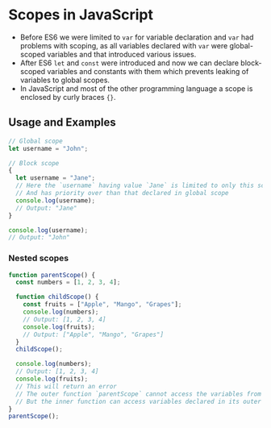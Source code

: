 # Scopes in JavaScript

- Before ES6 we were limited to `var` for variable declaration and `var` had problems with scoping, as all variables declared with `var` were global-scoped variables and that introduced various issues.
- After ES6 `let` and `const` were introduced and now we can declare block-scoped variables and constants with them which prevents leaking of variables to global scopes.
- In JavaScript and most of the other programming language a scope is enclosed by curly braces `{}`.

## Usage and Examples

```js
// Global scope
let username = "John";

// Block scope
{
  let username = "Jane";
  // Here the `username` having value `Jane` is limited to only this scope
  // And has priority over than that declared in global scope
  console.log(username);
  // Output: "Jane"
}

console.log(username);
// Output: "John"
```

### Nested scopes

```js
function parentScope() {
  const numbers = [1, 2, 3, 4];

  function childScope() {
    const fruits = ["Apple", "Mango", "Grapes"];
    console.log(numbers);
    // Output: [1, 2, 3, 4]
    console.log(fruits);
    // Output: ["Apple", "Mango", "Grapes"]
  }
  childScope();

  console.log(numbers);
  // Output: [1, 2, 3, 4]
  console.log(fruits);
  // This will return an error
  // The outer function `parentScope` cannot access the variables from inner function `childScope`
  // But the inner function can access variables declared in its outer scope `parentScope`
}
parentScope();
```
